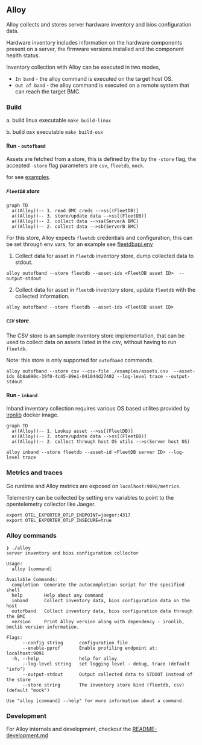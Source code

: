 ## Alloy

Alloy collects and stores server hardware inventory and bios configuration data.

Hardware inventory includes information on the hardware components present on a server,
the firmware versions installed and the component health status.

Inventory collection with Alloy can be executed in two modes,
 - `In band` - the alloy command is executed on the target host OS.
 - `Out of band` - the alloy command is executed on a remote system that can reach the target BMC.


### Build

a. build linux executable
`make build-linux`

b. build osx executable
`make build-osx`

#### Run - `outofband`

Assets are fetched from a store, this is defined by the by the `-store` flag,
the accepted `-store` flag parameters are `csv`, `fleetdb`, `mock`.

for see [examples](examples/assets.csv).

##### `FleetDB` store

```mermaid
graph TD
  a((Alloy))-- 1. read BMC creds -->ss[(FleetDB)]
  a((Alloy))-- 3. store/update data -->ss[(FleetDB)]
  a((Alloy))-- 2. collect data -->sa(ServerA BMC)
  a((Alloy))-- 2. collect data -->sb(ServerB BMC)
```

For this store, Alloy expects `fleetdb` credentials and configuration,
this can be set through env vars, for an example see [fleetdbapi.env](./examples/fleetdbapi.env)

1. Collect data for asset in `fleetdb` inventory store, dump collected data to stdout.

```
alloy outofband --store fleetdb --asset-ids <FleetDB asset ID>  --output-stdout
```

2. Collect data for asset in `fleetdb` inventory store, update `fleetdb` with the collected information.
```
alloy outofband --store fleetdb --asset-ids <FleetDB asset ID>
```

##### `CSV` store

The CSV store is an sample inventory store implementation, that can be used to collect data on assets
listed in the csv, without having to run `fleetdb`.

Note: this store is only supported for `outofband` commands.

```
alloy outofband --store csv --csv-file ./examples/assets.csv  --asset-ids 6b8a090c-39f0-4c45-89e1-041044d27402 --log-level trace --output-stdout
```

#### Run - `inband`

Inband inventory collection requires various OS based utilites provided by [ironlib](https://github.com/metal-automata/ironlib) docker image.


```mermaid
graph TD
  a((Alloy))-- 1. Lookup asset -->ss[(FleetDB)]
  a((Alloy))-- 3. store/update data -->ss[(FleetDB)]
  a((Alloy))-- 2. collect through host OS utils -->s(Server host OS)
```


```
alloy inband --store fleetdb --asset-id <FleetDB server ID> --log-level trace
```

### Metrics and traces

Go runtime and Alloy metrics are exposed on `localhost:9090/metrics`.

Telementry can be collected by setting env variables to point to the
opentelemetry collector like Jaeger.

```
export OTEL_EXPORTER_OTLP_ENDPOINT=jaeger:4317
export OTEL_EXPORTER_OTLP_INSECURE=true
```

### Alloy commands

```
❯ ./alloy
server inventory and bios configuration collector

Usage:
  alloy [command]

Available Commands:
  completion  Generate the autocompletion script for the specified shell
  help        Help about any command
  inband      Collect inventory data, bios configuration data on the host
  outofband   Collect inventory data, bios configuration data through the BMC
  version     Print Alloy version along with dependency - ironlib, bmclib version information.

Flags:
      --config string      configuration file
      --enable-pprof       Enable profiling endpoint at: localhost:9091
  -h, --help               help for alloy
      --log-level string   set logging level - debug, trace (default "info")
      --output-stdout      Output collected data to STDOUT instead of the store
      --store string       The inventory store kind (fleetdb, csv) (default "mock")

Use "alloy [command] --help" for more information about a command.
```

### Development

For Alloy internals and development, checkout the [README-development.md](docs/README-development.md)
